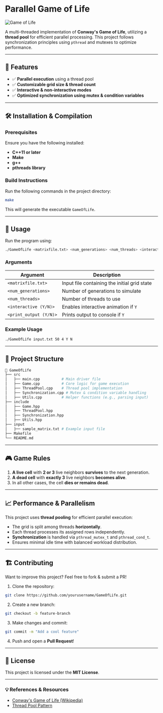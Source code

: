 # **Parallel Game of Life**

![Game of Life](https://upload.wikimedia.org/wikipedia/commons/e/e5/Gospers_glider_gun.gif)

A multi-threaded implementation of **Conway's Game of Life**, utilizing a **thread pool** for efficient parallel processing.
This project follows synchronization principles using `pthread` and mutexes to optimize performance.

---

## 🚀 **Features**
- ✅ **Parallel execution** using a thread pool
- ✅ **Customizable grid size & thread count**
- ✅ **Interactive & non-interactive modes**
- ✅ **Optimized synchronization using mutex & condition variables**

---

## 🛠 **Installation & Compilation**

### **Prerequisites**
Ensure you have the following installed:
- **C++11 or later**
- **Make**
- **g++**
- **pthreads library**

### **Build Instructions**
Run the following commands in the project directory:
```bash
make
```
This will generate the executable `GameOfLife`.

---

## 📌 **Usage**

Run the program using:
```bash
./GameOfLife <matrixfile.txt> <num_generations> <num_threads> <interactive(Y/N)> <print_output(Y/N)>
```

### **Arguments**
| Argument | Description |
|----------|------------|
| `<matrixfile.txt>` | Input file containing the initial grid state |
| `<num_generations>` | Number of generations to simulate |
| `<num_threads>` | Number of threads to use |
| `<interactive (Y/N)>` | Enables interactive animation if `Y` |
| `<print_output (Y/N)>` | Prints output to console if `Y` |

### **Example Usage**
```bash
./GameOfLife input.txt 50 4 Y N
```

---

## 📄 **Project Structure**
```bash
📂 GameOfLife
├── src
│   ├── main.cpp          # Main driver file
│   ├── Game.cpp          # Core logic for game execution
│   ├── ThreadPool.cpp    # Thread pool implementation
│   ├── Synchronization.cpp # Mutex & condition variable handling
│   ├── Utils.cpp         # Helper functions (e.g., parsing input)
├── include
│   ├── Game.hpp
│   ├── ThreadPool.hpp
│   ├── Synchronization.hpp
│   ├── Utils.hpp
├── input
│   ├── sample_matrix.txt # Example input file
├── Makefile
└── README.md
```

---

## 🎮 **Game Rules**
1. **A live cell** with **2 or 3** live neighbors **survives** to the next generation.
2. **A dead cell** with **exactly 3** live neighbors **becomes alive**.
3. In all other cases, the cell **dies or remains dead**.

---

## 📈 **Performance & Parallelism**
This project uses **thread pooling** for efficient parallel execution:
- The grid is split among threads **horizontally**.
- Each thread processes its assigned rows independently.
- **Synchronization** is handled via `pthread_mutex_t` and `pthread_cond_t`.
- Ensures minimal idle time with balanced workload distribution.

---

## 🏗 **Contributing**
Want to improve this project? Feel free to fork & submit a PR!

1. Clone the repository:
```bash
git clone https://github.com/yourusername/GameOfLife.git
```
2. Create a new branch:
```bash
git checkout -b feature-branch
```
3. Make changes and commit:
```bash
git commit -m "Add a cool feature"
```
4. Push and open a **Pull Request**!

---

## 📜 **License**
This project is licensed under the **MIT License**.

---

### 💡 **References & Resources**
- [Conway's Game of Life (Wikipedia)](https://en.wikipedia.org/wiki/Conway%27s_Game_of_Life)
- [Thread Pool Pattern](https://en.wikipedia.org/wiki/Thread_pool)

